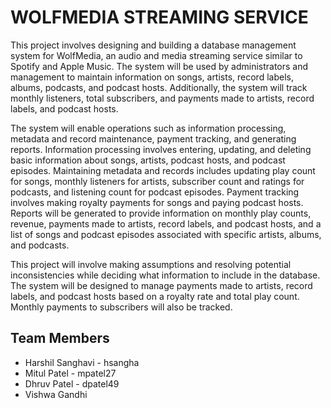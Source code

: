 # WOLFMEDIA STREAMING SERVICE

This project involves designing and building a database management system for WolfMedia, an audio and media streaming service similar to Spotify and Apple Music. The system will be used by administrators and management to maintain information on songs, artists, record labels, albums, podcasts, and podcast hosts. Additionally, the system will track monthly listeners, total subscribers, and payments made to artists, record labels, and podcast hosts.

The system will enable operations such as information processing, metadata and record maintenance, payment tracking, and generating reports. Information processing involves entering, updating, and deleting basic information about songs, artists, podcast hosts, and podcast episodes. Maintaining metadata and records includes updating play count for songs, monthly listeners for artists, subscriber count and ratings for podcasts, and listening count for podcast episodes. Payment tracking involves making royalty payments for songs and paying podcast hosts. Reports will be generated to provide information on monthly play counts, revenue, payments made to artists, record labels, and podcast hosts, and a list of songs and podcast episodes associated with specific artists, albums, and podcasts.

This project will involve making assumptions and resolving potential inconsistencies while deciding what information to include in the database. The system will be designed to manage payments made to artists, record labels, and podcast hosts based on a royalty rate and total play count. Monthly payments to subscribers will also be tracked.

## Team Members

- Harshil Sanghavi - hsangha
- Mitul Patel - mpatel27
- Dhruv Patel - dpatel49
- Vishwa Gandhi
